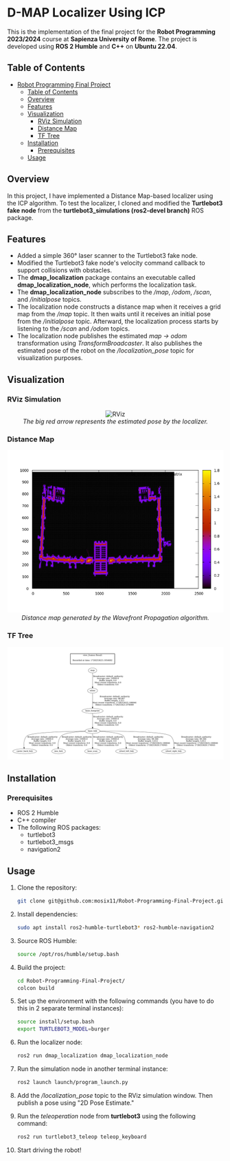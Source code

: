 # D-MAP Localizer Using ICP

This is the implementation of the final project for the **Robot Programming 2023/2024** course at **Sapienza University of Rome**. The project is developed using **ROS 2 Humble** and **C++** on **Ubuntu 22.04**.

## Table of Contents

- [Robot Programming Final Project](#robot-programming-final-project)
  - [Table of Contents](#table-of-contents)
  - [Overview](#overview)
  - [Features](#features)
  - [Visualization](#visualization)
    - [RViz Simulation](#rviz-simulation)
    - [Distance Map](#distance-map)
    - [TF Tree](#tf-tree)
  - [Installation](#installation)
    - [Prerequisites](#prerequisites)
  - [Usage](#usage)

## Overview

In this project, I have implemented a Distance Map-based localizer using the ICP algorithm. To test the localizer, I cloned and modified the **Turtlebot3 fake node** from the **turtlebot3_simulations (ros2-devel branch)** ROS package.

## Features

- Added a simple 360° laser scanner to the Turtlebot3 fake node.
- Modified the Turtlebot3 fake node's velocity command callback to support collisions with obstacles.
- The **dmap_localization** package contains an executable called **dmap_localization_node**, which performs the localization task.
- The **dmap_localization_node** subscribes to the */map*, */odom*, */scan*, and */initialpose* topics.
- The localization node constructs a distance map when it receives a grid map from the */map* topic. It then waits until it receives an initial pose from the */initialpose* topic. Afterward, the localization process starts by listening to the */scan* and */odom* topics.
- The localization node publishes the estimated *map -> odom* transformation using *TransformBroadcaster*. It also publishes the estimated pose of the robot on the */localization_pose* topic for visualization purposes.

## Visualization

### RViz Simulation
<p align="center">
  <img src="visualizations/rviz_visualization.gif" alt="RViz" width="600"/>
  <br>
  <em>The big red arrow represents the estimated pose by the localizer.</em>
</p>

### Distance Map
<p align="center">
  <img src="visualizations/distance_map_hm.png" alt="Distance Map" width="600"/>
  <br>
  <em>Distance map generated by the Wavefront Propagation algorithm.</em>
</p>

### TF Tree
<p align="center">
  <img src="visualizations/tf-frames.png" alt="TF Tree" width="600"/>
</p>

## Installation

### Prerequisites

- ROS 2 Humble
- C++ compiler
- The following ROS packages:
  - turtlebot3
  - turtlebot3_msgs
  - navigation2

## Usage

1. Clone the repository:

    ```bash
    git clone git@github.com:mosix11/Robot-Programming-Final-Project.git
    ```

2. Install dependencies:

    ```bash
    sudo apt install ros2-humble-turtlebot3* ros2-humble-navigation2
    ```

3. Source ROS Humble:

    ```bash
    source /opt/ros/humble/setup.bash
    ```

4. Build the project:

    ```bash
    cd Robot-Programming-Final-Project/
    colcon build
    ```

5. Set up the environment with the following commands (you have to do this in 2 separate terminal instances):

    ```bash
    source install/setup.bash
    export TURTLEBOT3_MODEL=burger
    ```

6. Run the localizer node:

    ```bash
    ros2 run dmap_localization dmap_localization_node
    ```

7. Run the simulation node in another terminal instance:

    ```bash
    ros2 launch launch/program_launch.py
    ```

8. Add the */localization_pose* topic to the RViz simulation window. Then publish a pose using "2D Pose Estimate."
9. Run the *teleoperation* node from **turtlebot3** using the following command:

    ```bash
    ros2 run turtlebot3_teleop teleop_keyboard
    ```

10. Start driving the robot!
